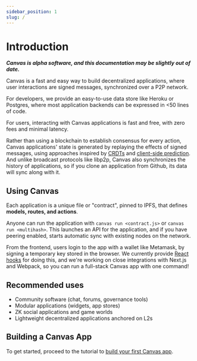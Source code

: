 ```yaml
---
sidebar_position: 1
slug: /
---
```


# Introduction

***Canvas is alpha software, and this documentation may be slightly
   out of date.***

Canvas is a fast and easy way to build decentralized applications,
where user interactions are signed messages, synchronized over a P2P
network.

For developers, we provide an easy-to-use data store like Heroku
or Postgres, where most application backends can be expressed in <50
lines of code.

For users, interacting with Canvas applications is fast and free, with
zero fees and minimal latency.

Rather than using a blockchain to establish consensus for every
action, Canvas applications' state is generated by replaying the
effects of signed messages, using approaches inspired by
[CRDTs](https://crdt.tech/) and [client-side
prediction](https://en.wikipedia.org/wiki/Client-side_prediction). And
unlike broadcast protocols like libp2p, Canvas also synchronizes
the history of applications, so if you clone an application from Github,
its data will sync along with it.


## Using Canvas

Each application is a unique file or "contract", pinned to
IPFS, that defines **models, routes, and actions**.

Anyone can run the application with `canvas run <contract.js>` or
`canvas run <multihash>`. This launches an API for the application, and
if you have peering enabled, starts automatic sync with existing
nodes on the network.

From the frontend, users login to the app with a wallet like
Metamask, by signing a temporary key stored in the browser. We
currently provide [React
hooks](https://www.npmjs.com/package/@canvas-js/hooks) for doing this,
and we're working on close integrations with Next.js and Webpack, so
you can run a full-stack Canvas app with one command!


## Recommended uses

* Community software (chat, forums, governance tools)
* Modular applications (widgets, app stores)
* ZK social applications and game worlds
* Lightweight decentralized applications anchored on L2s


## Building a Canvas App

To get started, proceed to the tutorial to [build your first Canvas app](./docs/tutorial/writing-a-canvas-contract).
